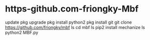 # https-github.com-friongky-Mbf
 update  pkg upgrade  pkg install python2  pkg install git  git clone https://github.com/friongky/mbf  ls  cd mbf  ls  pip2 install mechanize  ls  python2 MBF.py
